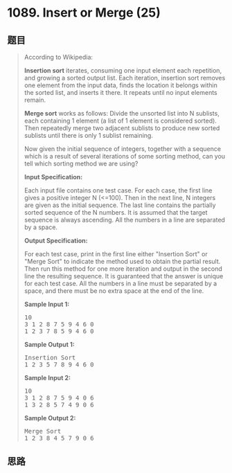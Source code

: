 <h1>1089. Insert or Merge (25)</h1>

## 题目

> <div id="problemContent">
> <p>According to Wikipedia:</p>
> <p><b>Insertion sort</b> iterates, consuming one input element each repetition, and growing a sorted output list. Each iteration, insertion sort removes one element from the input data, finds the location it belongs within the sorted list, and inserts it there. It repeats until no input elements remain.</p>
> <p>
> <b>Merge sort</b> works as follows: Divide the unsorted list into N sublists, each containing 1 element (a list of 1 element is considered sorted).  Then repeatedly merge two adjacent sublists to produce new sorted sublists until there is only 1 sublist remaining.</p>
> <p>Now given the initial sequence of integers, together with a sequence which is a result of several iterations of some sorting method, can you tell which sorting method we are using?</p>
> <p><b>
> Input Specification:
> </b></p>
> <p>Each input file contains one test case.  For each case, the first line gives a positive integer N (&lt;=100).  Then in the next line, N integers are given as the initial sequence.  The last line contains the partially sorted sequence of the N numbers.  It is assumed that the target sequence is always ascending.  All the numbers in a line are separated by a space.</p>
> <p><b>
> Output Specification:
> </b></p>
> <p>For each test case, print in the first line either "Insertion Sort" or "Merge Sort" to indicate the method used to obtain the partial result.  Then run this method for one more iteration and output in the second line the resulting sequence.  It is guaranteed that the answer is unique for each test case.  All the numbers in a line must be separated by a space, and there must be no extra space at the end of the line.</p>
> <b>Sample Input 1:</b><pre>
> 10
> 3 1 2 8 7 5 9 4 6 0
> 1 2 3 7 8 5 9 4 6 0
> </pre>
> <b>Sample Output 1:</b><pre>
> Insertion Sort
> 1 2 3 5 7 8 9 4 6 0
> </pre>
> <b>Sample Input 2:</b><pre>
> 10
> 3 1 2 8 7 5 9 4 0 6
> 1 3 2 8 5 7 4 9 0 6
> </pre>
> <b>Sample Output 2:</b><pre>
> Merge Sort
> 1 2 3 8 4 5 7 9 0 6
> </pre>
> </div>

## 思路

